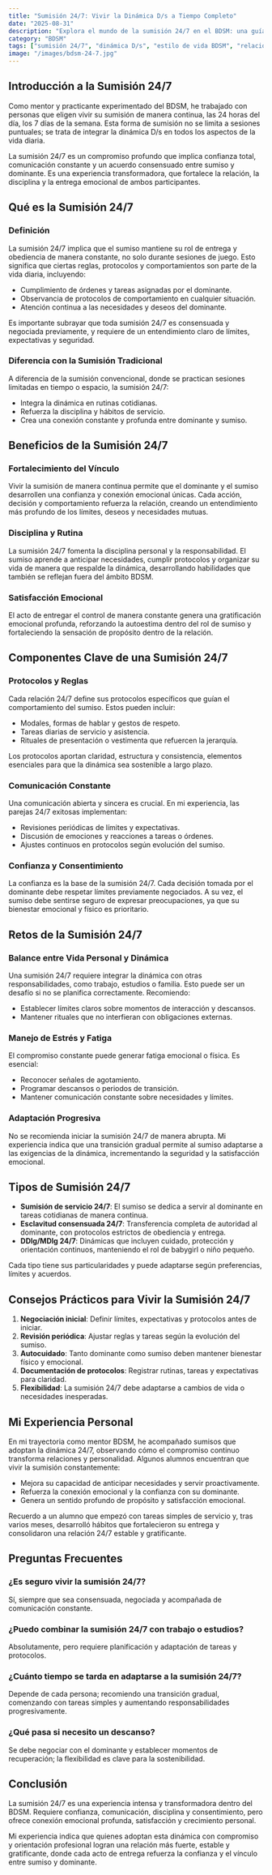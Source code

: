```yaml
---
title: "Sumisión 24/7: Vivir la Dinámica D/s a Tiempo Completo"
date: "2025-08-31"
description: "Explora el mundo de la sumisión 24/7 en el BDSM: una guía completa sobre cómo vivir la dinámica D/s de manera constante, con consejos prácticos, beneficios y desafíos basados en experiencia real."
category: "BDSM"
tags: ["sumisión 24/7", "dinámica D/s", "estilo de vida BDSM", "relaciones de poder", "protocolos de sumisión"]
image: "/images/bdsm-24-7.jpg"
---
```


## Introducción a la Sumisión 24/7

Como mentor y practicante experimentado del BDSM, he trabajado con personas que eligen vivir su sumisión de manera continua, las 24 horas del día, los 7 días de la semana. Esta forma de sumisión no se limita a sesiones puntuales; se trata de integrar la dinámica D/s en todos los aspectos de la vida diaria.

La sumisión 24/7 es un compromiso profundo que implica confianza total, comunicación constante y un acuerdo consensuado entre sumiso y dominante. Es una experiencia transformadora, que fortalece la relación, la disciplina y la entrega emocional de ambos participantes.

## Qué es la Sumisión 24/7

### Definición

La sumisión 24/7 implica que el sumiso mantiene su rol de entrega y obediencia de manera constante, no solo durante sesiones de juego. Esto significa que ciertas reglas, protocolos y comportamientos son parte de la vida diaria, incluyendo:

- Cumplimiento de órdenes y tareas asignadas por el dominante.
- Observancia de protocolos de comportamiento en cualquier situación.
- Atención continua a las necesidades y deseos del dominante.

Es importante subrayar que toda sumisión 24/7 es consensuada y negociada previamente, y requiere de un entendimiento claro de límites, expectativas y seguridad.

### Diferencia con la Sumisión Tradicional

A diferencia de la sumisión convencional, donde se practican sesiones limitadas en tiempo o espacio, la sumisión 24/7:

- Integra la dinámica en rutinas cotidianas.
- Refuerza la disciplina y hábitos de servicio.
- Crea una conexión constante y profunda entre dominante y sumiso.

## Beneficios de la Sumisión 24/7

### Fortalecimiento del Vínculo

Vivir la sumisión de manera continua permite que el dominante y el sumiso desarrollen una confianza y conexión emocional únicas. Cada acción, decisión y comportamiento refuerza la relación, creando un entendimiento más profundo de los límites, deseos y necesidades mutuas.

### Disciplina y Rutina

La sumisión 24/7 fomenta la disciplina personal y la responsabilidad. El sumiso aprende a anticipar necesidades, cumplir protocolos y organizar su vida de manera que respalde la dinámica, desarrollando habilidades que también se reflejan fuera del ámbito BDSM.

### Satisfacción Emocional

El acto de entregar el control de manera constante genera una gratificación emocional profunda, reforzando la autoestima dentro del rol de sumiso y fortaleciendo la sensación de propósito dentro de la relación.

## Componentes Clave de una Sumisión 24/7

### Protocolos y Reglas

Cada relación 24/7 define sus protocolos específicos que guían el comportamiento del sumiso. Estos pueden incluir:

- Modales, formas de hablar y gestos de respeto.
- Tareas diarias de servicio y asistencia.
- Rituales de presentación o vestimenta que refuercen la jerarquía.

Los protocolos aportan claridad, estructura y consistencia, elementos esenciales para que la dinámica sea sostenible a largo plazo.

### Comunicación Constante

Una comunicación abierta y sincera es crucial. En mi experiencia, las parejas 24/7 exitosas implementan:

- Revisiones periódicas de límites y expectativas.
- Discusión de emociones y reacciones a tareas o órdenes.
- Ajustes continuos en protocolos según evolución del sumiso.

### Confianza y Consentimiento

La confianza es la base de la sumisión 24/7. Cada decisión tomada por el dominante debe respetar límites previamente negociados. A su vez, el sumiso debe sentirse seguro de expresar preocupaciones, ya que su bienestar emocional y físico es prioritario.

## Retos de la Sumisión 24/7

### Balance entre Vida Personal y Dinámica

Una sumisión 24/7 requiere integrar la dinámica con otras responsabilidades, como trabajo, estudios o familia. Esto puede ser un desafío si no se planifica correctamente. Recomiendo:

- Establecer límites claros sobre momentos de interacción y descansos.
- Mantener rituales que no interfieran con obligaciones externas.

### Manejo de Estrés y Fatiga

El compromiso constante puede generar fatiga emocional o física. Es esencial:

- Reconocer señales de agotamiento.
- Programar descansos o periodos de transición.
- Mantener comunicación constante sobre necesidades y límites.

### Adaptación Progresiva

No se recomienda iniciar la sumisión 24/7 de manera abrupta. Mi experiencia indica que una transición gradual permite al sumiso adaptarse a las exigencias de la dinámica, incrementando la seguridad y la satisfacción emocional.

## Tipos de Sumisión 24/7

- **Sumisión de servicio 24/7**: El sumiso se dedica a servir al dominante en tareas cotidianas de manera continua.
- **Esclavitud consensuada 24/7**: Transferencia completa de autoridad al dominante, con protocolos estrictos de obediencia y entrega.
- **DDlg/MDlg 24/7**: Dinámicas que incluyen cuidado, protección y orientación continuos, manteniendo el rol de babygirl o niño pequeño.

Cada tipo tiene sus particularidades y puede adaptarse según preferencias, límites y acuerdos.

## Consejos Prácticos para Vivir la Sumisión 24/7

1. **Negociación inicial**: Definir límites, expectativas y protocolos antes de iniciar.
2. **Revisión periódica**: Ajustar reglas y tareas según la evolución del sumiso.
3. **Autocuidado**: Tanto dominante como sumiso deben mantener bienestar físico y emocional.
4. **Documentación de protocolos**: Registrar rutinas, tareas y expectativas para claridad.
5. **Flexibilidad**: La sumisión 24/7 debe adaptarse a cambios de vida o necesidades inesperadas.

## Mi Experiencia Personal

En mi trayectoria como mentor BDSM, he acompañado sumisos que adoptan la dinámica 24/7, observando cómo el compromiso continuo transforma relaciones y personalidad. Algunos alumnos encuentran que vivir la sumisión constantemente:

- Mejora su capacidad de anticipar necesidades y servir proactivamente.
- Refuerza la conexión emocional y la confianza con su dominante.
- Genera un sentido profundo de propósito y satisfacción emocional.

Recuerdo a un alumno que empezó con tareas simples de servicio y, tras varios meses, desarrolló hábitos que fortalecieron su entrega y consolidaron una relación 24/7 estable y gratificante.

## Preguntas Frecuentes

### ¿Es seguro vivir la sumisión 24/7?
Sí, siempre que sea consensuada, negociada y acompañada de comunicación constante.

### ¿Puedo combinar la sumisión 24/7 con trabajo o estudios?
Absolutamente, pero requiere planificación y adaptación de tareas y protocolos.

### ¿Cuánto tiempo se tarda en adaptarse a la sumisión 24/7?
Depende de cada persona; recomiendo una transición gradual, comenzando con tareas simples y aumentando responsabilidades progresivamente.

### ¿Qué pasa si necesito un descanso?
Se debe negociar con el dominante y establecer momentos de recuperación; la flexibilidad es clave para la sostenibilidad.

## Conclusión

La sumisión 24/7 es una experiencia intensa y transformadora dentro del BDSM. Requiere confianza, comunicación, disciplina y consentimiento, pero ofrece conexión emocional profunda, satisfacción y crecimiento personal.

Mi experiencia indica que quienes adoptan esta dinámica con compromiso y orientación profesional logran una relación más fuerte, estable y gratificante, donde cada acto de entrega refuerza la confianza y el vínculo entre sumiso y dominante.
